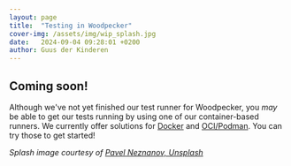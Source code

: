 ```yaml
---
layout: page
title:  "Testing in Woodpecker"
cover-img: /assets/img/wip_splash.jpg
date:   2024-09-04 09:28:01 +0200
author: Guus der Kinderen
---
```


## Coming soon!

Although we've not yet finished our test runner for Woodpecker, you _may_ be able to get our tests running by using one of our container-based runners. We currently offer solutions for [Docker](/documentation/docker) and [OCI/Podman](/documentation/podman). You can try those to get started!

_Splash image courtesy of [Pavel Neznanov, Unsplash](https://unsplash.com/photos/silver-and-gold-round-accessory-w95Fb7EEcjE?utm_content=creditShareLink&utm_medium=referral&utm_source=unsplash)_
